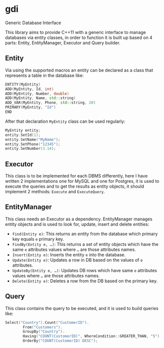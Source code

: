# gdi
Generic Database Interface

This library aims to provide C++11 with a generic interface to manage databases via entity classes, in order to function it is built up based on 4 parts: Entity, EntityManager, Executor and Query builder.

## Entity

Via using the supported macros an entity can be declared as a class that represents a table in the database like:
```c++
ENTITY(MyEntity)
ADD(MyEntity, Id, int)
ADD(MyEntity, Number, double)
ADD(MyEntity, Name, std::string)
ADD_VAR(MyEntity, Phone, std::string, 20)
PRIMARY(MyEntity, "Id")
END
```

After that declaration `MyEntity` class can be used regularly:
```c++
MyEntity entity;
entity.SetId(1);
entity.SetName("MyName");
entity.SetPhone("12345");
entity.SetNumber(3.14);
```

## Executor

This class is to be implemented for each DBMS differently, here I have written 2 implementations one for MySQL and one for Postgres, it is used to execute the queries and to get the results as entity objects, it should implement 2 methods: `Execute` and `ExecuteQuery`.

## EntityManager

This class needs an Executor as a dependency. EntityManager manages entity objects and is used to look for, update, insert and delete entities:
   -	`Find(Entity e)`: This returns an entity from the database which primary key equals `e` primary key.
   -	`FindBy(Entity e, …)`: This returns a set of entity objects which have the same `e` attributes values where `…` are those attributes names.
   -	`Insert(Entity e)`: Inserts the entity `e` into the database.
   -	`Update(Entity e)`: Updates a row in DB based on the values of `e` attributes.
   -	`UpdateBy(Entity e, …)`: Updates DB rows which have same `e` attributes values where `…` are those attributes names.
   -	`Delete(Entity e)`: Deletes a row from the DB based on the primary key.

## Query

This class contains the query to be executed, and it is used to build queries like:
```c++
Select("Country").Count("CustomerID").
        From("Customers").
        GroupBy("Country").
        Having("COUNT(CustomerID)", WhereCondition::GREATER_THAN, "5").
        OrderBy("COUNT(CustomerID) DESC");
``` 
